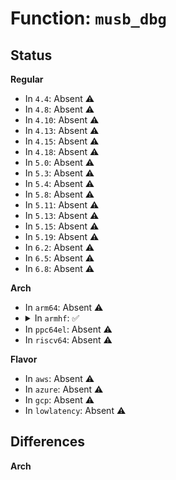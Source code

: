 # Function: <code>musb_dbg</code>

## Status
<b>Regular</b>
<ul>
<li>
In <code>4.4</code>: Absent ⚠️
</li>
<li>
In <code>4.8</code>: Absent ⚠️
</li>
<li>
In <code>4.10</code>: Absent ⚠️
</li>
<li>
In <code>4.13</code>: Absent ⚠️
</li>
<li>
In <code>4.15</code>: Absent ⚠️
</li>
<li>
In <code>4.18</code>: Absent ⚠️
</li>
<li>
In <code>5.0</code>: Absent ⚠️
</li>
<li>
In <code>5.3</code>: Absent ⚠️
</li>
<li>
In <code>5.4</code>: Absent ⚠️
</li>
<li>
In <code>5.8</code>: Absent ⚠️
</li>
<li>
In <code>5.11</code>: Absent ⚠️
</li>
<li>
In <code>5.13</code>: Absent ⚠️
</li>
<li>
In <code>5.15</code>: Absent ⚠️
</li>
<li>
In <code>5.19</code>: Absent ⚠️
</li>
<li>
In <code>6.2</code>: Absent ⚠️
</li>
<li>
In <code>6.5</code>: Absent ⚠️
</li>
<li>
In <code>6.8</code>: Absent ⚠️
</li>
</ul>
<b>Arch</b>
<ul>
<li>
In <code>arm64</code>: Absent ⚠️
</li>
<li>
<details>
<summary>In <code>armhf</code>: ✅</summary>

```c
void musb_dbg(struct musb *musb, const char *fmt, void (anon));
```

**Collision:** Unique Global

**Inline:** No

**Transformation:** False

**Instances:**

```
In drivers/usb/musb/musb_trace.c (c0b6909c)
Location: drivers/usb/musb/musb_trace.c:13
Inline: False
Direct callers:
  - drivers/usb/musb/musb_core.c:musb_irq_work
  - drivers/usb/musb/musb_core.c:musb_irq_work
  - drivers/usb/musb/musb_core.c:musb_irq_work
  - drivers/usb/musb/musb_core.c:musb_irq_work
  - drivers/usb/musb/musb_core.c:musb_irq_work
  - drivers/usb/musb/musb_core.c:musb_core_init
  - drivers/usb/musb/musb_core.c:musb_core_init
  - drivers/usb/musb/musb_core.c:musb_core_init
  - drivers/usb/musb/musb_core.c:ep_config_from_hw
  - drivers/usb/musb/musb_core.c:musb_start
  - drivers/usb/musb/musb_core.c:musb_stage0_irq
  - drivers/usb/musb/musb_core.c:musb_stage0_irq
  - drivers/usb/musb/musb_core.c:musb_stage0_irq
  - drivers/usb/musb/musb_core.c:musb_stage0_irq
  - drivers/usb/musb/musb_core.c:musb_stage0_irq
  - drivers/usb/musb/musb_core.c:musb_stage0_irq
  - drivers/usb/musb/musb_core.c:musb_stage0_irq
  - drivers/usb/musb/musb_core.c:musb_stage0_irq
  - drivers/usb/musb/musb_core.c:musb_stage0_irq
  - drivers/usb/musb/musb_core.c:musb_stage0_irq
  - drivers/usb/musb/musb_core.c:musb_stage0_irq
  - drivers/usb/musb/musb_core.c:musb_stage0_irq
  - drivers/usb/musb/musb_core.c:musb_stage0_irq
  - drivers/usb/musb/musb_core.c:musb_stage0_irq
  - drivers/usb/musb/musb_core.c:musb_stage0_irq
  - drivers/usb/musb/musb_core.c:musb_stage0_irq
  - drivers/usb/musb/musb_core.c:musb_hnp_stop
  - drivers/usb/musb/musb_core.c:musb_hnp_stop
  - drivers/usb/musb/musb_core.c:musb_hnp_stop
  - drivers/usb/musb/musb_core.c:musb_hnp_stop
  - drivers/usb/musb/musb_core.c:musb_otg_timer_func
  - drivers/usb/musb/musb_core.c:musb_otg_timer_func
  - drivers/usb/musb/musb_core.c:musb_otg_timer_func
  - drivers/usb/musb/musb_virthub.c:musb_hub_control
  - drivers/usb/musb/musb_virthub.c:musb_hub_control
  - drivers/usb/musb/musb_virthub.c:musb_hub_control
  - drivers/usb/musb/musb_virthub.c:musb_hub_control
  - drivers/usb/musb/musb_virthub.c:musb_root_disconnect
  - drivers/usb/musb/musb_virthub.c:musb_port_reset
  - drivers/usb/musb/musb_virthub.c:musb_port_reset
  - drivers/usb/musb/musb_virthub.c:musb_port_reset
  - drivers/usb/musb/musb_virthub.c:musb_port_suspend
  - drivers/usb/musb/musb_virthub.c:musb_port_suspend
  - drivers/usb/musb/musb_virthub.c:musb_port_suspend
  - drivers/usb/musb/musb_virthub.c:musb_host_finish_resume
  - drivers/usb/musb/musb_host.c:musb_urb_enqueue
  - drivers/usb/musb/musb_host.c:musb_host_rx
  - drivers/usb/musb/musb_host.c:musb_host_rx
  - drivers/usb/musb/musb_host.c:musb_host_rx
  - drivers/usb/musb/musb_host.c:musb_host_rx
  - drivers/usb/musb/musb_host.c:musb_host_rx
  - drivers/usb/musb/musb_host.c:musb_host_rx
  - drivers/usb/musb/musb_host.c:musb_host_rx
  - drivers/usb/musb/musb_host.c:musb_host_rx
  - drivers/usb/musb/musb_host.c:musb_host_rx
  - drivers/usb/musb/musb_host.c:musb_host_tx
  - drivers/usb/musb/musb_host.c:musb_host_tx
  - drivers/usb/musb/musb_host.c:musb_host_tx
  - drivers/usb/musb/musb_host.c:musb_host_tx
  - drivers/usb/musb/musb_host.c:musb_host_tx
  - drivers/usb/musb/musb_host.c:musb_host_tx
  - drivers/usb/musb/musb_host.c:musb_h_ep0_irq
  - drivers/usb/musb/musb_host.c:musb_h_ep0_irq
  - drivers/usb/musb/musb_host.c:musb_h_ep0_irq
  - drivers/usb/musb/musb_host.c:musb_h_ep0_irq
  - drivers/usb/musb/musb_host.c:musb_h_ep0_irq
  - drivers/usb/musb/musb_host.c:musb_h_ep0_irq
  - drivers/usb/musb/musb_host.c:musb_h_ep0_irq
  - drivers/usb/musb/musb_host.c:musb_h_ep0_irq
  - drivers/usb/musb/musb_host.c:musb_h_ep0_irq
  - drivers/usb/musb/musb_host.c:musb_h_ep0_irq
  - drivers/usb/musb/musb_host.c:musb_host_packet_rx
  - drivers/usb/musb/musb_host.c:musb_host_packet_rx
  - drivers/usb/musb/musb_host.c:musb_host_packet_rx
  - drivers/usb/musb/musb_host.c:musb_advance_schedule
  - drivers/usb/musb/musb_host.c:musb_start_urb
  - drivers/usb/musb/musb_host.c:musb_start_urb
  - drivers/usb/musb/musb_gadget_ep0.c:musb_g_ep0_halt
  - drivers/usb/musb/musb_gadget_ep0.c:musb_g_ep0_queue
  - drivers/usb/musb/musb_gadget_ep0.c:musb_g_ep0_queue
  - drivers/usb/musb/musb_gadget_ep0.c:musb_g_ep0_irq
  - drivers/usb/musb/musb_gadget_ep0.c:musb_g_ep0_irq
  - drivers/usb/musb/musb_gadget_ep0.c:musb_g_ep0_irq
  - drivers/usb/musb/musb_gadget_ep0.c:musb_g_ep0_irq
  - drivers/usb/musb/musb_gadget_ep0.c:musb_g_ep0_irq
  - drivers/usb/musb/musb_gadget_ep0.c:musb_g_ep0_irq
  - drivers/usb/musb/musb_gadget_ep0.c:musb_g_ep0_irq
  - drivers/usb/musb/musb_gadget_ep0.c:musb_g_ep0_irq
  - drivers/usb/musb/musb_gadget_ep0.c:musb_g_ep0_irq
  - drivers/usb/musb/musb_gadget_ep0.c:ep0_txstate
  - drivers/usb/musb/musb_gadget_ep0.c:service_zero_data_request
  - drivers/usb/musb/musb_gadget_ep0.c:service_zero_data_request
  - drivers/usb/musb/musb_gadget.c:musb_g_reset
  - drivers/usb/musb/musb_gadget.c:musb_g_disconnect
  - drivers/usb/musb/musb_gadget.c:musb_g_disconnect
  - drivers/usb/musb/musb_gadget.c:musb_g_suspend
  - drivers/usb/musb/musb_gadget.c:musb_gadget_work
  - drivers/usb/musb/musb_gadget.c:musb_gadget_wakeup
  - drivers/usb/musb/musb_gadget.c:musb_gadget_wakeup
  - drivers/usb/musb/musb_gadget.c:musb_gadget_wakeup
  - drivers/usb/musb/musb_gadget.c:musb_gadget_set_halt
  - drivers/usb/musb/musb_gadget.c:musb_gadget_set_halt
  - drivers/usb/musb/musb_gadget.c:musb_gadget_set_halt
  - drivers/usb/musb/musb_gadget.c:musb_gadget_set_halt
  - drivers/usb/musb/musb_gadget.c:musb_gadget_set_halt
  - drivers/usb/musb/musb_gadget.c:musb_gadget_set_halt
  - drivers/usb/musb/musb_gadget.c:musb_gadget_set_halt
  - drivers/usb/musb/musb_gadget.c:musb_gadget_queue
  - drivers/usb/musb/musb_gadget.c:musb_gadget_disable
  - drivers/usb/musb/musb_gadget.c:musb_gadget_enable
  - drivers/usb/musb/musb_gadget.c:musb_gadget_enable
  - drivers/usb/musb/musb_gadget.c:musb_g_rx
  - drivers/usb/musb/musb_gadget.c:musb_g_rx
  - drivers/usb/musb/musb_gadget.c:musb_g_rx
  - drivers/usb/musb/musb_gadget.c:rxstate
  - drivers/usb/musb/musb_gadget.c:rxstate
  - drivers/usb/musb/musb_gadget.c:musb_g_tx
  - drivers/usb/musb/musb_gadget.c:musb_g_tx
  - drivers/usb/musb/musb_gadget.c:txstate
  - drivers/usb/musb/musb_gadget.c:txstate
  - drivers/usb/musb/musb_gadget.c:txstate
  - drivers/usb/musb/musb_gadget.c:txstate
  - drivers/usb/musb/musb_gadget.c:txstate
```
**Symbols:**

```
c0b6909c-c0b6918c: musb_dbg (STB_GLOBAL)
```
</details>
</li>
<li>
In <code>ppc64el</code>: Absent ⚠️
</li>
<li>
In <code>riscv64</code>: Absent ⚠️
</li>
</ul>
<b>Flavor</b>
<ul>
<li>
In <code>aws</code>: Absent ⚠️
</li>
<li>
In <code>azure</code>: Absent ⚠️
</li>
<li>
In <code>gcp</code>: Absent ⚠️
</li>
<li>
In <code>lowlatency</code>: Absent ⚠️
</li>
</ul>

## Differences
<b>Arch</b>
<ul>
</ul>
